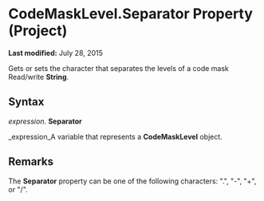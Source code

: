 
# CodeMaskLevel.Separator Property (Project)

 **Last modified:** July 28, 2015

Gets or sets the character that separates the levels of a code mask Read/write  **String**.

## Syntax

 _expression_. **Separator**

 _expression_A variable that represents a  **CodeMaskLevel** object.


## Remarks

The  **Separator** property can be one of the following characters: ".", "-", "+", or "/".

